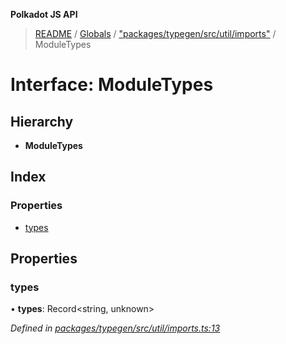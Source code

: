 **Polkadot JS API**

> [README](../README.md) / [Globals](../globals.md) / ["packages/typegen/src/util/imports"](../modules/_packages_typegen_src_util_imports_.md) / ModuleTypes

# Interface: ModuleTypes

## Hierarchy

* **ModuleTypes**

## Index

### Properties

* [types](_packages_typegen_src_util_imports_.moduletypes.md#types)

## Properties

### types

•  **types**: Record\<string, unknown>

*Defined in [packages/typegen/src/util/imports.ts:13](https://github.com/polkadot-js/api/blob/d20228788/packages/typegen/src/util/imports.ts#L13)*
